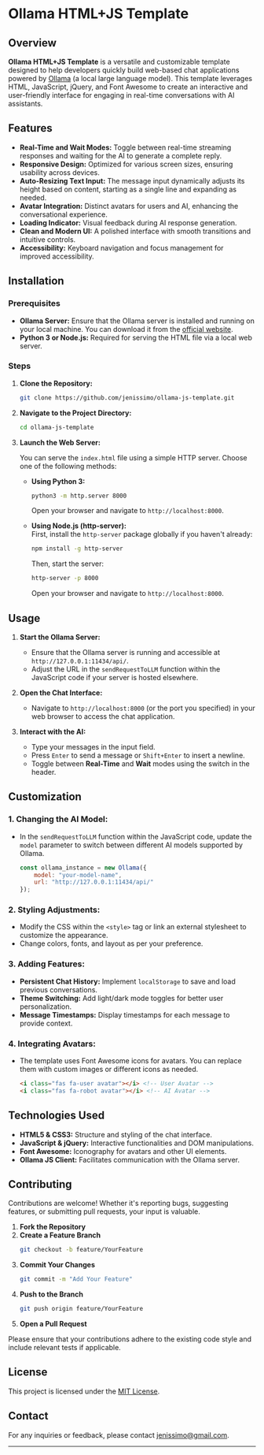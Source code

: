 # Ollama HTML+JS Template

## Overview

**Ollama HTML+JS Template** is a versatile and customizable template designed to help developers quickly build web-based chat applications powered by [Ollama](https://ollama.com/) (a local large language model). This template leverages HTML, JavaScript, jQuery, and Font Awesome to create an interactive and user-friendly interface for engaging in real-time conversations with AI assistants.

## Features

- **Real-Time and Wait Modes:** Toggle between real-time streaming responses and waiting for the AI to generate a complete reply.  
- **Responsive Design:** Optimized for various screen sizes, ensuring usability across devices.  
- **Auto-Resizing Text Input:** The message input dynamically adjusts its height based on content, starting as a single line and expanding as needed.  
- **Avatar Integration:** Distinct avatars for users and AI, enhancing the conversational experience.  
- **Loading Indicator:** Visual feedback during AI response generation.  
- **Clean and Modern UI:** A polished interface with smooth transitions and intuitive controls.  
- **Accessibility:** Keyboard navigation and focus management for improved accessibility.

## Installation

### Prerequisites

- **Ollama Server:** Ensure that the Ollama server is installed and running on your local machine. You can download it from the [official website](https://ollama.com/).  
- **Python 3 or Node.js:** Required for serving the HTML file via a local web server.

### Steps

1. **Clone the Repository:**
   ```bash
   git clone https://github.com/jenissimo/ollama-js-template.git
   ```

2. **Navigate to the Project Directory:**
   ```bash
   cd ollama-js-template
   ```

3. **Launch the Web Server:**

   You can serve the `index.html` file using a simple HTTP server. Choose one of the following methods:

   - **Using Python 3:**  
     ```bash
     python3 -m http.server 8000
     ```  
     Open your browser and navigate to `http://localhost:8000`.

   - **Using Node.js (http-server):**  
     First, install the `http-server` package globally if you haven't already:  
     ```bash
     npm install -g http-server
     ```  
     Then, start the server:  
     ```bash
     http-server -p 8000
     ```  
     Open your browser and navigate to `http://localhost:8000`.

## Usage

1. **Start the Ollama Server:**  
   - Ensure that the Ollama server is running and accessible at `http://127.0.0.1:11434/api/`.  
   - Adjust the URL in the `sendRequestToLLM` function within the JavaScript code if your server is hosted elsewhere.

2. **Open the Chat Interface:**  
   - Navigate to `http://localhost:8000` (or the port you specified) in your web browser to access the chat application.

3. **Interact with the AI:**  
   - Type your messages in the input field.  
   - Press `Enter` to send a message or `Shift+Enter` to insert a newline.  
   - Toggle between **Real-Time** and **Wait** modes using the switch in the header.

## Customization

### 1. **Changing the AI Model:**  
   - In the `sendRequestToLLM` function within the JavaScript code, update the `model` parameter to switch between different AI models supported by Ollama.  
     ```javascript
     const ollama_instance = new Ollama({
         model: "your-model-name",
         url: "http://127.0.0.1:11434/api/"
     });
     ```

### 2. **Styling Adjustments:**  
   - Modify the CSS within the `<style>` tag or link an external stylesheet to customize the appearance.  
   - Change colors, fonts, and layout as per your preference.

### 3. **Adding Features:**  
   - **Persistent Chat History:** Implement `localStorage` to save and load previous conversations.  
   - **Theme Switching:** Add light/dark mode toggles for better user personalization.  
   - **Message Timestamps:** Display timestamps for each message to provide context.

### 4. **Integrating Avatars:**  
   - The template uses Font Awesome icons for avatars. You can replace them with custom images or different icons as needed.  
     ```html
     <i class="fas fa-user avatar"></i> <!-- User Avatar -->
     <i class="fas fa-robot avatar"></i> <!-- AI Avatar -->
     ```

## Technologies Used

- **HTML5 & CSS3:** Structure and styling of the chat interface.  
- **JavaScript & jQuery:** Interactive functionalities and DOM manipulations.  
- **Font Awesome:** Iconography for avatars and other UI elements.  
- **Ollama JS Client:** Facilitates communication with the Ollama server.

## Contributing

Contributions are welcome! Whether it's reporting bugs, suggesting features, or submitting pull requests, your input is valuable.

1. **Fork the Repository**  
2. **Create a Feature Branch**  
   ```bash
   git checkout -b feature/YourFeature
   ```
3. **Commit Your Changes**  
   ```bash
   git commit -m "Add Your Feature"
   ```
4. **Push to the Branch**  
   ```bash
   git push origin feature/YourFeature
   ```
5. **Open a Pull Request**

Please ensure that your contributions adhere to the existing code style and include relevant tests if applicable.

## License

This project is licensed under the [MIT License](LICENSE).

## Contact

For any inquiries or feedback, please contact [jenissimo@gmail.com](mailto:jenissimo@gmail.com).

---
